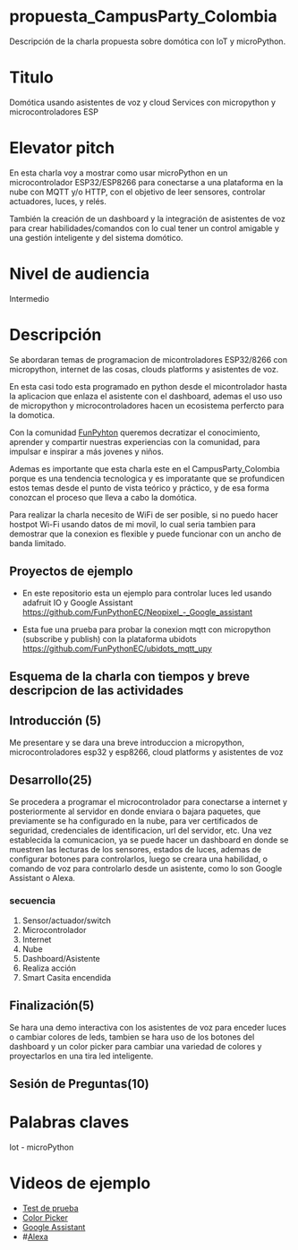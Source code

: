 # propuesta_CampusParty_Colombia


Descripción de la charla propuesta sobre domótica con IoT y microPython.

# Titulo

Domótica usando asistentes de voz y cloud Services con micropython y microcontroladores ESP

# Elevator pitch

En esta charla voy a mostrar como usar microPython en un microcontrolador ESP32/ESP8266 para conectarse a una plataforma en la nube con MQTT y/o HTTP, con el objetivo de leer sensores, controlar actuadores, luces, y relés. 

También la creación de un dashboard y la integración de asistentes de voz para crear habilidades/comandos con lo cual tener un control amigable y una gestión inteligente y del sistema domótico.

# Nivel de audiencia 

Intermedio

# Descripción

Se abordaran temas de programacion de micontroladores ESP32/8266 con micropython, internet de las cosas, clouds platforms y asistentes de voz.

En esta casi todo esta programado en python desde el micontrolador hasta la aplicacion que enlaza el asistente con el dashboard, ademas el uso uso de micropython y microcontroladores hacen un ecosistema perfercto para la domotica. 

Con la comunidad [FunPyhton](https://github.com/jhonpaulo98/propuesta_CampusParty_Colombia/blob/master/media/VID-20180719-WA0023.mp4) queremos decratizar el conocimiento, aprender y compartir nuestras experiencias con la comunidad, para impulsar e inspirar a más jovenes y niños.

Ademas es importante que esta charla este en el CampusParty_Colombia porque es una tendencia tecnologica y es imporatante que se profundicen estos temas desde el punto de vista teórico y práctico, y de esa forma conozcan el proceso que lleva a cabo la domótica.

Para realizar la charla necesito de WiFi de ser posible, si no puedo hacer hostpot Wi-Fi usando datos de mi movil, lo cual seria tambien para demostrar que la conexion es flexible y puede funcionar con un ancho de banda limitado.

## Proyectos de ejemplo

* En este repositorio esta un ejemplo para controlar luces led usando adafruit IO y Google Assistant
https://github.com/FunPythonEC/Neopixel_-_Google_assistant

* Esta fue una prueba para probar la conexion mqtt con micropython (subscribe y publish) con la plataforma ubidots
https://github.com/FunPythonEC/ubidots_mqtt_upy

## Esquema de la charla con tiempos y breve descripcion de las actividades

## Introducción (5)

Me presentare y se dara una breve introduccion a micropython, microcontroladores esp32 y esp8266, cloud platforms y asistentes de voz

## Desarrollo(25)

Se procedera a programar el microcontrolador para conectarse a internet y posteriormente al servidor en donde enviara o bajara paquetes, que previamente se ha configurado en la nube, para ver certificados de seguridad, credenciales de identificacion, url del servidor, etc.
Una vez establecida la comunicacion, ya se puede hacer un dashboard en donde se muestren las lecturas de los sensores, estados de luces, ademas de configurar botones para controlarlos, luego se creara una habilidad, o comando de voz para controlarlo desde un asistente, como lo son Google Assistant o Alexa.

### secuencia

1. Sensor/actuador/switch
2. Microcontrolador
3. Internet
4. Nube
5. Dashboard/Asistente
6. Realiza acción
7. Smart Casita encendida

## Finalización(5)

Se hara una demo interactiva con los asistentes de voz para enceder luces o cambiar colores de leds, tambien se hara uso de los botones del dashboard y un color picker para cambiar una variedad de colores y proyectarlos en una tira led inteligente. 

## Sesión de Preguntas(10)

# Palabras claves

Iot - microPython

# Videos de ejemplo
* [Test de prueba](https://github.com/jhonpaulo98/propuesta_CampusParty_Colombia/blob/master/media/DRFL4791.mp4)
* [Color Picker](https://github.com/jhonpaulo98/propuesta_CampusParty_Colombia/blob/master/media/media/XNHJ0945.mp4)
* [Google Assistant](https://github.com/jhonpaulo98/propuesta_CampusParty_Colombia/blob/master/media/VID-20180719-WA0023.mp4)
* #[Alexa](https://github.com/jhonpaulo98/propuesta_CampusParty_Colombia/blob/master/media/)
